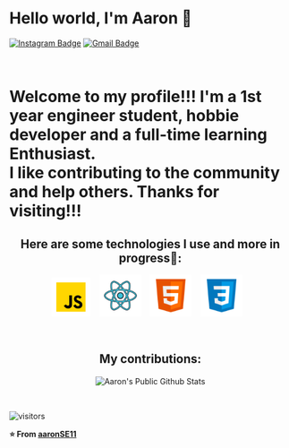 # Hello world, I'm Aaron 🔅
[![Instagram Badge](https://img.shields.io/badge/-@asj_31-black?style=flat&logo=instagram&logoColor=pink&link=https://instagram.com/asj_31/)](https://instagram.com/asj_31)
[![Gmail Badge](https://img.shields.io/badge/-aaronse513-white?style=flat&logo=Gmail&logoColor=red&link=mailto:aaronse513@gmail.com)](mailto:aaronse513@gmail.com)

<br/>
<h1>
Welcome to my profile!!! I'm a 1st year engineer student, hobbie developer and a full-time learning Enthusiast. <br/>
I like contributing to the community and help others.
Thanks for visiting!!!
</h1>

<h2 align="center">
  Here are some technologies I use and more in progress🙂:
</h2>
<p align="center">
<code><img height="70" src="https://github.com/chandan-reddy-k/chandan-reddy-k/blob/master/assets/js.png"></code> &nbsp;&nbsp;
<code><img height="75" src="https://github.com/chandan-reddy-k/chandan-reddy-k/blob/master/assets/react.png"></code> &nbsp;&nbsp;
<code><img height="75" src="https://github.com/chandan-reddy-k/chandan-reddy-k/blob/master/assets/html.png"></code> &nbsp;&nbsp;
<code><img height="75" src="https://github.com/chandan-reddy-k/chandan-reddy-k/blob/master/assets/css.png"></code> &nbsp;&nbsp;
</p>

<br/>
<h2 align="center">
    My contributions:
</h2>

<p align="center">
<img align="center" src="https://github-readme-stats.vercel.app/api?username=aaronSE11&show_icons=true&title_color=fff&icon_color=109eff&text_color=9f9f9f&bg_color=151515" alt="Aaron's Public Github Stats">
</p>  

<br/>

  ![visitors](https://visitor-badge.laobi.icu/badge?page_id=aaronSE11)
  <br/>
  
  **⭐️ From [aaronSE11](https://github.com/aaronSE11)**

<br/>
